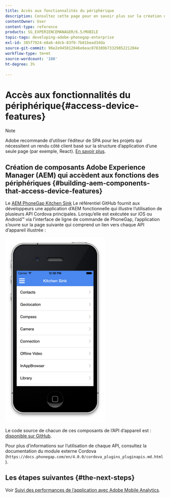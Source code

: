 ```yaml
---
title: Accès aux fonctionnalités du périphérique
description: Consultez cette page pour en savoir plus sur la création de composants Adobe Experience Manager (AEM) qui accèdent aux fonctionnalités des périphériques. Le référentiel GitHub PhoneGap Kitchen AEM fournit aux développeurs une application AEM fonctionnelle qui illustre l’utilisation de plusieurs API Cordova de base.
contentOwner: User
content-type: reference
products: SG_EXPERIENCEMANAGER/6.5/MOBILE
topic-tags: developing-adobe-phonegap-enterprise
exl-id: 385f7924-e8ab-4dcb-83f0-7b81bead3dda
source-git-commit: 96e2e945012046e6eac878389b7332985221204e
workflow-type: tm+mt
source-wordcount: '188'
ht-degree: 3%

---
```


# Accès aux fonctionnalités du périphérique{#access-device-features}

>[!NOTE]
>
>Adobe recommande d’utiliser l’éditeur de SPA pour les projets qui nécessitent un rendu côté client basé sur la structure d’application d’une seule page (par exemple, React). [En savoir plus](/help/sites-developing/spa-overview.md).

## Création de composants Adobe Experience Manager (AEM) qui accèdent aux fonctions des périphériques {#building-aem-components-that-access-device-features}

Le [AEM PhoneGap Kitchen Sink](https://github.com/blefebvre/aem-phonegap-kitchen-sink) Le référentiel GitHub fournit aux développeurs une application d’AEM fonctionnelle qui illustre l’utilisation de plusieurs API Cordova principales. Lorsqu’elle est exécutée sur iOS ou Android™ via l’interface de ligne de commande de PhoneGap, l’application s’ouvre sur la page suivante qui comprend un lien vers chaque API d’appareil illustrée :

![chlimage_1-107](assets/chlimage_1-107.png)

Le code source de chacun de ces composants de l’API d’appareil est : [disponible sur GitHub](https://github.com/blefebvre/aem-phonegap-kitchen-sink/tree/master/content/src/main/content/jcr_root/apps/brucelefebvre/kitchen-sink/components).

Pour plus d’informations sur l’utilisation de chaque API, consultez la documentation du module externe Cordova (`https://docs.phonegap.com/en/4.0.0/cordova_plugins_pluginapis.md.html`).

## Les étapes suivantes {#the-next-steps}

Voir [Suivi des performances de l’application avec Adobe Mobile Analytics](/help/mobile/phonegap-intro-to-app-analytics.md).
